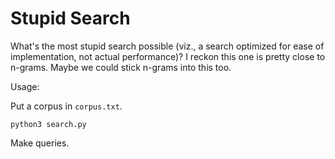 Stupid Search
===

What's the most stupid search possible (viz., a search optimized for ease of implementation, not actual performance)? I reckon this one is pretty close to n-grams. Maybe we could stick n-grams into this too.

Usage:

Put a corpus in `corpus.txt`.

```python3 search.py```

Make queries.
